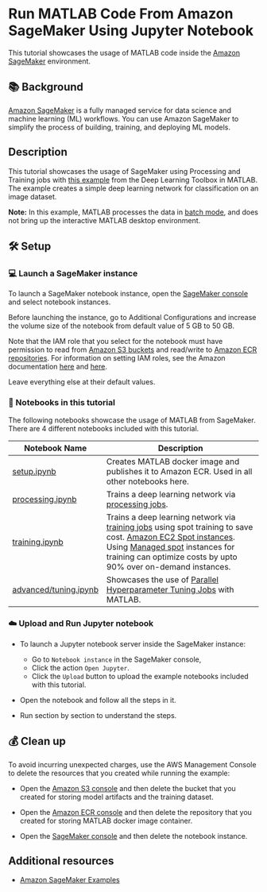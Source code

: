 # Run MATLAB Code From Amazon SageMaker Using Jupyter Notebook

This tutorial showcases the usage of MATLAB code inside the [Amazon SageMaker](https://aws.amazon.com/sagemaker/) environment.

## :books: Background

[Amazon SageMaker](https://aws.amazon.com/sagemaker/) is a fully managed service for data science and machine learning (ML) workflows.
You can use Amazon SageMaker to simplify the process of building, training, and deploying ML models.

## Description

This tutorial showcases the usage of SageMaker using Processing and Training jobs with [this example](https://www.mathworks.com/help/deeplearning/ug/create-simple-deep-learning-network-for-classification.html) from the Deep Learning Toolbox in MATLAB.
The example creates a simple deep learning network for classification on an image dataset.

**Note:**  In this example, MATLAB processes the data in [batch mode](https://www.mathworks.com/help/matlab/matlab_env/commonly-used-startup-options.html), and does not bring up the interactive MATLAB desktop environment. 

## :hammer_and_wrench: Setup
### :computer: Launch a SageMaker instance

To launch a SageMaker notebook instance, open the [SageMaker console](https://console.aws.amazon.com/sagemaker/home?region=us-east-1#/notebook-instances) and select notebook instances.

Before launching the instance, go to Additional Configurations and increase the volume size of the notebook from default value of 5 GB to 50 GB.

Note that the IAM role that you select for the notebook must have permission to read from [Amazon S3 buckets](https://s3.console.aws.amazon.com/s3/home) and read/write to [Amazon ECR repositories](https://console.aws.amazon.com/ecr/repositories). For information on setting IAM roles, see the Amazon documentation [here](https://docs.aws.amazon.com/AmazonRDS/latest/AuroraUserGuide/AuroraMySQL.Integrating.Authorizing.IAM.S3CreatePolicy.html) and [here](https://docs.aws.amazon.com/AmazonECR/latest/userguide/repository-policy-examples.html).

Leave everything else at their default values.

### :notebook: Notebooks in this tutorial

The following notebooks showcase the usage of MATLAB from SageMaker.
There are 4 different notebooks included with this tutorial.

| Notebook Name | Description |
|---|---|
|[setup.ipynb](./setup.ipynb) | Creates MATLAB docker image and publishes it to Amazon ECR. Used in all other notebooks here.|
|[processing.ipynb](./processing.ipynb) | Trains a deep learning network via [processing jobs](https://docs.aws.amazon.com/sagemaker/latest/dg/processing-job.html). |
|[training.ipynb](./training.ipynb) | Trains a deep learning network via [training jobs](https://docs.aws.amazon.com/sagemaker/latest/dg/adapt-training-container.html) using spot training to save cost.  [Amazon EC2 Spot instances](https://aws.amazon.com/ec2/spot). Using [Managed spot](https://docs.aws.amazon.com/sagemaker/latest/dg/model-managed-spot-training.html) instances for training can optimize costs by upto 90% over on-demand instances.|
|[advanced/tuning.ipynb](./advanced/tuning.ipynb) | Showcases the use of [Parallel Hyperparameter Tuning Jobs](https://docs.aws.amazon.com/sagemaker/latest/dg/automatic-model-tuning-how-it-works.html) with MATLAB.|

### :cloud: Upload and Run Jupyter notebook

* To launch a Jupyter notebook server inside the SageMaker instance:
    * Go to `Notebook instance` in the SageMaker console,
    * Click the action `Open Jupyter`.
    * Click the `Upload` button to upload the example notebooks included with this tutorial.

* Open the notebook and follow all the steps in it. 
* Run section by section to understand the steps.

## :moneybag: Clean up

To avoid incurring unexpected charges, use the AWS Management Console to delete the resources that you created while running the example:

- Open the [Amazon S3 console](https://console.aws.amazon.com/s3/) and then delete the bucket that you created for storing model artifacts and the training dataset.
  
- Open the [Amazon ECR console](https://console.aws.amazon.com/ecr/) and then delete the repository that you created for storing MATLAB docker image container.
  
- Open the [SageMaker console](https://console.aws.amazon.com/sagemaker/home?#/notebook-instances) and then delete the notebook instance.

## Additional resources

* [Amazon SageMaker Examples](https://github.com/aws/amazon-sagemaker-examples)
  
